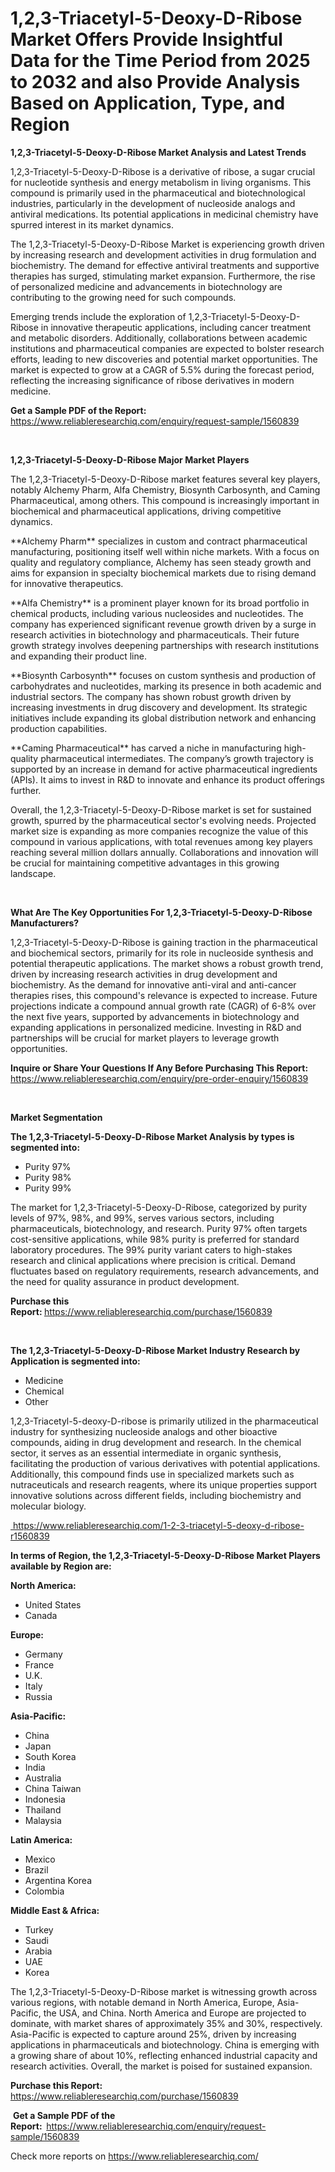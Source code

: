 <p><h1>1,2,3-Triacetyl-5-Deoxy-D-Ribose Market Offers Provide Insightful Data for the Time Period from 2025 to 2032 and also Provide Analysis Based on Application, Type, and Region</h1></p><p><strong>1,2,3-Triacetyl-5-Deoxy-D-Ribose Market Analysis and Latest Trends</strong></p>
<p><p>1,2,3-Triacetyl-5-Deoxy-D-Ribose is a derivative of ribose, a sugar crucial for nucleotide synthesis and energy metabolism in living organisms. This compound is primarily used in the pharmaceutical and biotechnological industries, particularly in the development of nucleoside analogs and antiviral medications. Its potential applications in medicinal chemistry have spurred interest in its market dynamics.</p><p>The 1,2,3-Triacetyl-5-Deoxy-D-Ribose Market is experiencing growth driven by increasing research and development activities in drug formulation and biochemistry. The demand for effective antiviral treatments and supportive therapies has surged, stimulating market expansion. Furthermore, the rise of personalized medicine and advancements in biotechnology are contributing to the growing need for such compounds.</p><p>Emerging trends include the exploration of 1,2,3-Triacetyl-5-Deoxy-D-Ribose in innovative therapeutic applications, including cancer treatment and metabolic disorders. Additionally, collaborations between academic institutions and pharmaceutical companies are expected to bolster research efforts, leading to new discoveries and potential market opportunities. The market is expected to grow at a CAGR of 5.5% during the forecast period, reflecting the increasing significance of ribose derivatives in modern medicine.</p></p>
<p><strong>Get a Sample PDF of the Report:&nbsp;</strong> <a href="https://www.reliableresearchiq.com/enquiry/request-sample/1560839?utm_campaign=3384&utm_medium=2&utm_source=Github&utm_content=ia&utm_term=23032025&utm_id=123-triacetyl-5-deoxy-d-ribose">https://www.reliableresearchiq.com/enquiry/request-sample/1560839</a></p>
<p>&nbsp;</p>
<p><strong>1,2,3-Triacetyl-5-Deoxy-D-Ribose Major Market Players</strong></p>
<p><p>The 1,2,3-Triacetyl-5-Deoxy-D-Ribose market features several key players, notably Alchemy Pharm, Alfa Chemistry, Biosynth Carbosynth, and Caming Pharmaceutical, among others. This compound is increasingly important in biochemical and pharmaceutical applications, driving competitive dynamics.</p><p>**Alchemy Pharm** specializes in custom and contract pharmaceutical manufacturing, positioning itself well within niche markets. With a focus on quality and regulatory compliance, Alchemy has seen steady growth and aims for expansion in specialty biochemical markets due to rising demand for innovative therapeutics.</p><p>**Alfa Chemistry** is a prominent player known for its broad portfolio in chemical products, including various nucleosides and nucleotides. The company has experienced significant revenue growth driven by a surge in research activities in biotechnology and pharmaceuticals. Their future growth strategy involves deepening partnerships with research institutions and expanding their product line.</p><p>**Biosynth Carbosynth** focuses on custom synthesis and production of carbohydrates and nucleotides, marking its presence in both academic and industrial sectors. The company has shown robust growth driven by increasing investments in drug discovery and development. Its strategic initiatives include expanding its global distribution network and enhancing production capabilities.</p><p>**Caming Pharmaceutical** has carved a niche in manufacturing high-quality pharmaceutical intermediates. The company’s growth trajectory is supported by an increase in demand for active pharmaceutical ingredients (APIs). It aims to invest in R&D to innovate and enhance its product offerings further.</p><p>Overall, the 1,2,3-Triacetyl-5-Deoxy-D-Ribose market is set for sustained growth, spurred by the pharmaceutical sector's evolving needs. Projected market size is expanding as more companies recognize the value of this compound in various applications, with total revenues among key players reaching several million dollars annually. Collaborations and innovation will be crucial for maintaining competitive advantages in this growing landscape.</p></p>
<p>&nbsp;</p>
<p><strong>What Are The Key Opportunities For 1,2,3-Triacetyl-5-Deoxy-D-Ribose Manufacturers?</strong></p>
<p><p>1,2,3-Triacetyl-5-Deoxy-D-Ribose is gaining traction in the pharmaceutical and biochemical sectors, primarily for its role in nucleoside synthesis and potential therapeutic applications. The market shows a robust growth trend, driven by increasing research activities in drug development and biochemistry. As the demand for innovative anti-viral and anti-cancer therapies rises, this compound's relevance is expected to increase. Future projections indicate a compound annual growth rate (CAGR) of 6-8% over the next five years, supported by advancements in biotechnology and expanding applications in personalized medicine. Investing in R&D and partnerships will be crucial for market players to leverage growth opportunities.</p></p>
<p><strong>Inquire or Share Your Questions If Any Before Purchasing This Report:</strong> <a href="https://www.reliableresearchiq.com/enquiry/pre-order-enquiry/1560839?utm_campaign=3384&utm_medium=2&utm_source=Github&utm_content=ia&utm_term=23032025&utm_id=123-triacetyl-5-deoxy-d-ribose">https://www.reliableresearchiq.com/enquiry/pre-order-enquiry/1560839</a></p>
<p>&nbsp;</p>
<p><strong>Market Segmentation</strong></p>
<p><strong>The 1,2,3-Triacetyl-5-Deoxy-D-Ribose Market Analysis by types is segmented into:</strong></p>
<p><ul><li>Purity 97%</li><li>Purity 98%</li><li>Purity 99%</li></ul></p>
<p><p>The market for 1,2,3-Triacetyl-5-Deoxy-D-Ribose, categorized by purity levels of 97%, 98%, and 99%, serves various sectors, including pharmaceuticals, biotechnology, and research. Purity 97% often targets cost-sensitive applications, while 98% purity is preferred for standard laboratory procedures. The 99% purity variant caters to high-stakes research and clinical applications where precision is critical. Demand fluctuates based on regulatory requirements, research advancements, and the need for quality assurance in product development.</p></p>
<p><strong>Purchase this Report:&nbsp;</strong><a href="https://www.reliableresearchiq.com/purchase/1560839?utm_campaign=3384&utm_medium=2&utm_source=Github&utm_content=ia&utm_term=23032025&utm_id=123-triacetyl-5-deoxy-d-ribose">https://www.reliableresearchiq.com/purchase/1560839</a></p>
<p>&nbsp;</p>
<p><strong>The 1,2,3-Triacetyl-5-Deoxy-D-Ribose Market Industry Research by Application is segmented into:</strong></p>
<p><ul><li>Medicine</li><li>Chemical</li><li>Other</li></ul></p>
<p><p>1,2,3-Triacetyl-5-deoxy-D-ribose is primarily utilized in the pharmaceutical industry for synthesizing nucleoside analogs and other bioactive compounds, aiding in drug development and research. In the chemical sector, it serves as an essential intermediate in organic synthesis, facilitating the production of various derivatives with potential applications. Additionally, this compound finds use in specialized markets such as nutraceuticals and research reagents, where its unique properties support innovative solutions across different fields, including biochemistry and molecular biology.</p></p>
<p><a href="https://www.reliableresearchiq.com/1-2-3-triacetyl-5-deoxy-d-ribose-r1560839?utm_campaign=3384&utm_medium=2&utm_source=Github&utm_content=ia&utm_term=23032025&utm_id=123-triacetyl-5-deoxy-d-ribose">&nbsp;https://www.reliableresearchiq.com/1-2-3-triacetyl-5-deoxy-d-ribose-r1560839</a></p>
<p><strong>In terms of Region, the 1,2,3-Triacetyl-5-Deoxy-D-Ribose Market Players available by Region are:</strong></p>
<p>
    <p> <strong> North America: </strong>
        <ul>
            <li>United States</li>
            <li>Canada</li>
        </ul>
        </p> 
    <p> <strong> Europe: </strong>
        <ul>
            <li>Germany</li>
            <li>France</li>
            <li>U.K.</li>
            <li>Italy</li>
            <li>Russia</li>
        </ul>
        </p> 
    <p> <strong> Asia-Pacific: </strong>
        <ul>
            <li>China</li>
            <li>Japan</li>
            <li>South Korea</li>
            <li>India</li>
            <li>Australia</li>
            <li>China Taiwan</li>
            <li>Indonesia</li>
            <li>Thailand</li>
            <li>Malaysia</li>
        </ul>
        </p> 
    <p> <strong> Latin America: </strong>
        <ul>
            <li>Mexico</li>
            <li>Brazil</li>
            <li>Argentina Korea</li>
            <li>Colombia</li>
        </ul>
        </p> 
    <p> <strong> Middle East & Africa: </strong>
        <ul>
            <li>Turkey</li>
            <li>Saudi</li>
            <li>Arabia</li>
            <li>UAE</li>
            <li>Korea</li>
        </ul>
    </p>
    </p>
<p><p>The 1,2,3-Triacetyl-5-Deoxy-D-Ribose market is witnessing growth across various regions, with notable demand in North America, Europe, Asia-Pacific, the USA, and China. North America and Europe are projected to dominate, with market shares of approximately 35% and 30%, respectively. Asia-Pacific is expected to capture around 25%, driven by increasing applications in pharmaceuticals and biotechnology. China is emerging with a growing share of about 10%, reflecting enhanced industrial capacity and research activities. Overall, the market is poised for sustained expansion.</p></p>
<p><strong>Purchase this Report: </strong><a href="https://www.reliableresearchiq.com/purchase/1560839?utm_campaign=3384&utm_medium=2&utm_source=Github&utm_content=ia&utm_term=23032025&utm_id=123-triacetyl-5-deoxy-d-ribose">https://www.reliableresearchiq.com/purchase/1560839</a></p>
<p>&nbsp;<strong>Get a Sample PDF of the Report:&nbsp;&nbsp;</strong><a href="https://www.reliableresearchiq.com/enquiry/request-sample/1560839?utm_campaign=3384&utm_medium=2&utm_source=Github&utm_content=ia&utm_term=23032025&utm_id=123-triacetyl-5-deoxy-d-ribose">https://www.reliableresearchiq.com/enquiry/request-sample/1560839</a></p>
<p><strong></strong></p>
<p>Check more reports on <a href="https://www.reliableresearchiq.com/?utm_campaign=3384&utm_medium=2&utm_source=Github&utm_content=ia&utm_term=23032025&utm_id=123-triacetyl-5-deoxy-d-ribose">https://www.reliableresearchiq.com/</a></p>